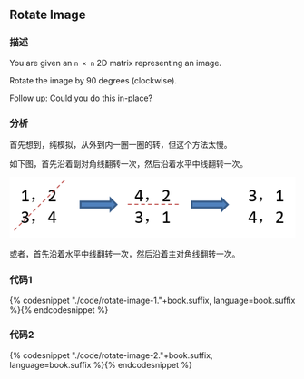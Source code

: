 ## Rotate Image


### 描述

You are given an `n × n` 2D matrix representing an image.

Rotate the image by 90 degrees (clockwise).

Follow up:
Could you do this in-place?


### 分析

首先想到，纯模拟，从外到内一圈一圈的转，但这个方法太慢。

如下图，首先沿着副对角线翻转一次，然后沿着水平中线翻转一次。

![Rotate image](../../images/rotate-image.png)

或者，首先沿着水平中线翻转一次，然后沿着主对角线翻转一次。


### 代码1

{% codesnippet "./code/rotate-image-1."+book.suffix, language=book.suffix %}{% endcodesnippet %}


### 代码2

{% codesnippet "./code/rotate-image-2."+book.suffix, language=book.suffix %}{% endcodesnippet %}
